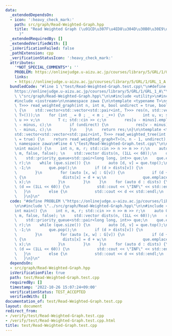 ```yaml
---
data:
  _extendedDependsOn:
  - icon: ':heavy_check_mark:'
    path: src/graph/Read-Weighted-Graph.hpp
    title: "Read Weighted Graph (\u91CD\u307F\u4ED8\u304D\u30B0\u30E9\u30D5\u5165\u529B\
      )"
  _extendedRequiredBy: []
  _extendedVerifiedWith: []
  _isVerificationFailed: false
  _pathExtension: cpp
  _verificationStatusIcon: ':heavy_check_mark:'
  attributes:
    '*NOT_SPECIAL_COMMENTS*': ''
    PROBLEM: https://onlinejudge.u-aizu.ac.jp/courses/library/5/GRL/1/GRL_1_A
    links:
    - https://onlinejudge.u-aizu.ac.jp/courses/library/5/GRL/1/GRL_1_A
  bundledCode: "#line 1 \"test/Read-Weighted-Graph.test.cpp\"\n#define PROBLEM \"\
    https://onlinejudge.u-aizu.ac.jp/courses/library/5/GRL/1/GRL_1_A\"\n\n#line 2\
    \ \"src/graph/Read-Weighted-Graph.hpp\"\n\n#include <utility>\n#include <vector>\n\
    #include <iostream>\n\nnamespace zawa {\n\ntemplate <typename T>\nstd::vector<std::vector<std::pair<int,\
    \ T>>> read_weighted_graph(int n, int m, bool undirect = true, bool minus = true)\
    \ {\n    std::vector<std::vector<std::pair<int, T>>> res(n, std::vector(0, std::pair<int,\
    \ T>()));\n    for (int _ = 0 ; _ < m ; _++) {\n        int u, v; std::cin >>\
    \ u >> v;\n        T c; std::cin >> c;\n        res[u - minus].emplace_back(v\
    \ - minus, c);\n        if (undirect) {\n            res[v - minus].emplace_back(u\
    \ - minus, c);\n        }\n    }\n    return res;\n}\n\ntemplate <typename T>\n\
    std::vector<std::vector<std::pair<int, T>>> read_weighted_tree(int n, bool undirect\
    \ = true) {\n    return read_weighted_graph<T>(n, n - 1, undirect);\n}\n\n} //\
    \ namespace zawa\n#line 4 \"test/Read-Weighted-Graph.test.cpp\"\n\n#include <queue>\n\
    \nint main() {\n    int n, m, r; std::cin >> n >> m >> r;\n    auto G = zawa::read_weighted_graph<int>(n,\
    \ m, false, false); \n    std::vector dists(n, (1LL << 60));\n    dists[r] = 0;\n\
    \    std::priority_queue<std::pair<long long, int>> que;\n    que.emplace(0LL,\
    \ r);\n    while (que.size()) {\n        auto [d, v] = que.top();\n        d *=\
    \ -1;\n        que.pop();\n        if (d > dists[v]) {\n            continue;\n\
    \        }\n        for (auto [x, w] : G[v]) {\n            if (d + w < dists[x])\
    \ {\n                dists[x] = d + w;\n                que.emplace(-dists[x],\
    \ x);\n            }\n        }\n    }\n    for (auto d : dists) {\n        if\
    \ (d == (1LL << 60)) {\n            std::cout << \"INF\" << std::endl;\n     \
    \   }\n        else {\n            std::cout << d << std::endl;\n        }\n \
    \   }\n}\n"
  code: "#define PROBLEM \"https://onlinejudge.u-aizu.ac.jp/courses/library/5/GRL/1/GRL_1_A\"\
    \n\n#include \"../src/graph/Read-Weighted-Graph.hpp\"\n\n#include <queue>\n\n\
    int main() {\n    int n, m, r; std::cin >> n >> m >> r;\n    auto G = zawa::read_weighted_graph<int>(n,\
    \ m, false, false); \n    std::vector dists(n, (1LL << 60));\n    dists[r] = 0;\n\
    \    std::priority_queue<std::pair<long long, int>> que;\n    que.emplace(0LL,\
    \ r);\n    while (que.size()) {\n        auto [d, v] = que.top();\n        d *=\
    \ -1;\n        que.pop();\n        if (d > dists[v]) {\n            continue;\n\
    \        }\n        for (auto [x, w] : G[v]) {\n            if (d + w < dists[x])\
    \ {\n                dists[x] = d + w;\n                que.emplace(-dists[x],\
    \ x);\n            }\n        }\n    }\n    for (auto d : dists) {\n        if\
    \ (d == (1LL << 60)) {\n            std::cout << \"INF\" << std::endl;\n     \
    \   }\n        else {\n            std::cout << d << std::endl;\n        }\n \
    \   }\n}\n"
  dependsOn:
  - src/graph/Read-Weighted-Graph.hpp
  isVerificationFile: true
  path: test/Read-Weighted-Graph.test.cpp
  requiredBy: []
  timestamp: '2022-10-26 15:07:24+09:00'
  verificationStatus: TEST_ACCEPTED
  verifiedWith: []
documentation_of: test/Read-Weighted-Graph.test.cpp
layout: document
redirect_from:
- /verify/test/Read-Weighted-Graph.test.cpp
- /verify/test/Read-Weighted-Graph.test.cpp.html
title: test/Read-Weighted-Graph.test.cpp
---
```

